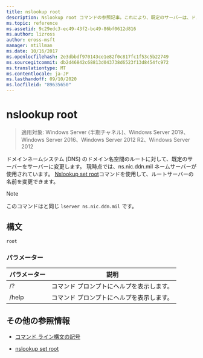 ```yaml
---
title: nslookup root
description: Nslookup root コマンドの参照記事。これにより、既定のサーバーは、ドメインネームシステム (DNS) のドメイン名空間のルートのサーバーに変更されます。
ms.topic: reference
ms.assetid: 9c29edc3-ec49-43f2-bc49-86bf0612d816
ms.author: lizross
author: eross-msft
manager: mtillman
ms.date: 10/16/2017
ms.openlocfilehash: 2e3dbbdf970143ce1e82f0c817fc1f53c5b22749
ms.sourcegitcommit: db2d46842c68813d043738d6523f13d8454fc972
ms.translationtype: MT
ms.contentlocale: ja-JP
ms.lasthandoff: 09/10/2020
ms.locfileid: "89635650"
---
```

# <a name="nslookup-root"></a>nslookup root

> 適用対象: Windows Server (半期チャネル)、Windows Server 2019、Windows Server 2016、Windows Server 2012 R2、Windows Server 2012

ドメインネームシステム (DNS) のドメイン名空間のルートに対して、既定のサーバーをサーバーに変更します。 現時点では、ns.nic.ddn.mil ネームサーバーが使用されています。 [Nslookup set root](nslookup-set-root.md)コマンドを使用して、ルートサーバーの名前を変更できます。

> [!NOTE]
> このコマンドはと同じ `lserver ns.nic.ddn.mil` です。

## <a name="syntax"></a>構文

```
root
```

### <a name="parameters"></a>パラメーター

| パラメーター | 説明 |
| --------- | ----------- |
| /? | コマンド プロンプトにヘルプを表示します。 |
| /help | コマンド プロンプトにヘルプを表示します。 |

## <a name="additional-references"></a>その他の参照情報

- [コマンド ライン構文の記号](command-line-syntax-key.md)

- [nslookup set root](nslookup-set-root.md)
